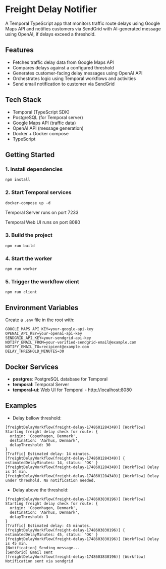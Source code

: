 # Freight Delay Notifier

A Temporal TypeScript app that monitors traffic route delays using Google Maps
API and notifies customers via SendGrid with AI-generated message using OpenAI,
if delays exceed a threshold.

## Features

- Fetches traffic delay data from Google Maps API
- Compares delays against a configured threshold
- Generates customer-facing delay messages using OpenAI API
- Orchestrates logic using Temporal workflows and activities
- Send email notification to customer via SendGrid

## Tech Stack

- Temporal (TypeScript SDK)
- PostgreSQL (for Temporal server)
- Google Maps API (traffic data)
- OpenAI API (message generation)
- Docker + Docker compose
- TypeScript

## Getting Started

### 1. Install dependencies

`npm install`

### 2. Start Temporal services

`docker-compose up -d`

Temporal Server runs on port 7233

Temporal Web UI runs on port 8080

### 3. Build the project

`npm run build`

### 4. Start the worker

`npm run worker`

### 5. Trigger the workflow client

`npm run client`

## Environment Variables

Create a `.env` file in the root with:

```
GOOGLE_MAPS_API_KEY=your-google-api-key
OPENAI_API_KEY=your-openai-api-key
SENDGRID_API_KEY=your-sendgrid-api-key
NOTIFY_EMAIL_FROM=your-verified-sendgrid-email@example.com
NOTIFY_EMAIL_TO=recipient@example.com
DELAY_THRESHOLD_MINUTES=30
```

## Docker Services

- **postgres**: PostgreSQL database for Temporal
- **temporal**: Temporal Server
- **temporal-ui**: Web UI for Temporal - http://localhost:8080

## Examples

- Delay bellow threshold:

```
[freightDelayWorkflow(freight-delay-1748601284349)] [Workflow] Starting freight delay check for route: {
  origin: 'Copenhagen, Denmark',
  destination: 'Aarhus, Denmark',
  delayThreshold: 30
}
[Traffic] Estimated delay: 14 minutes.
[freightDelayWorkflow(freight-delay-1748601284349)] { estimatedDelayMinutes: 14, status: 'OK' }
[freightDelayWorkflow(freight-delay-1748601284349)] [Workflow] Delay is 14 min.
[freightDelayWorkflow(freight-delay-1748601284349)] [Workflow] Delay under threshold. No notification needed.
```

- Delay above the threshold:

```
[freightDelayWorkflow(freight-delay-1748603830196)] [Workflow] Starting freight delay check for route: {
  origin: 'Copenhagen, Denmark',
  destination: 'Aarhus, Denmark',
  delayThreshold: 3
}
[Traffic] Estimated delay: 45 minutes.
[freightDelayWorkflow(freight-delay-1748603830196)] { estimatedDelayMinutes: 45, status: 'OK' }
[freightDelayWorkflow(freight-delay-1748603830196)] [Workflow] Delay is 45 min.
[Notification] Sending message...
[SendGrid] Email sent
[freightDelayWorkflow(freight-delay-1748603830196)] [Workflow] Notification sent via sendgrid
```
